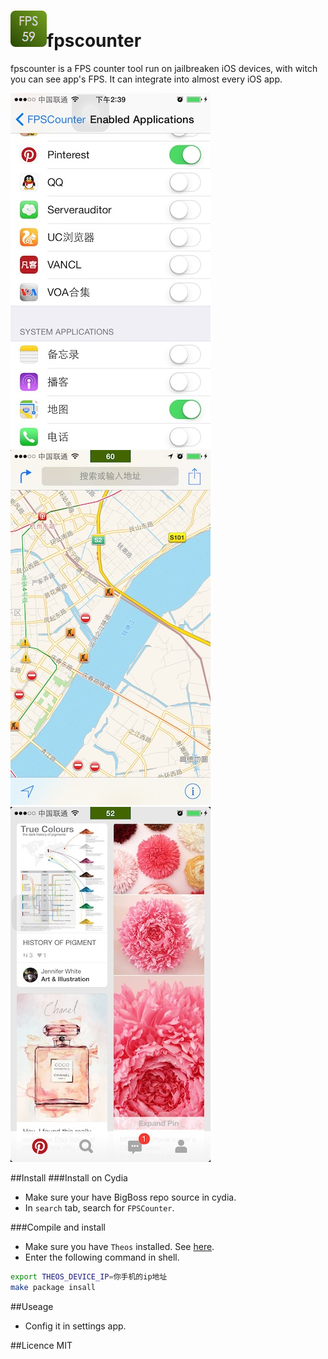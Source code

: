 # ![icon](https://github.com/agdsdl/fpscounter/blob/master/layout/Library/PreferenceLoader/Preferences/fpscounter@2x.png?raw=true)fpscounter


fpscounter is a FPS counter tool run on jailbreaken iOS devices, with witch you can see app's FPS. It can integrate into almost every iOS app.


![preview1](https://github.com/agdsdl/fpscounter/blob/master/images/preview1.jpg?raw=true)
![preview2](https://github.com/agdsdl/fpscounter/blob/master/images/preview2.jpg?raw=true)
![preview3](https://github.com/agdsdl/fpscounter/blob/master/images/preview3.jpg?raw=true)

##Install
###Install on Cydia
- Make sure your have BigBoss repo source in cydia.
- In `search` tab, search for `FPSCounter`.

###Compile and install
- Make sure you have `Theos` installed. See [here](http://blog.zhidong.info/blog/2016/02/04/write-a-tweak/).
- Enter the following command in shell.
```bash
export THEOS_DEVICE_IP=你手机的ip地址
make package insall
```

##Useage
- Config it in settings app.

##Licence
MIT
